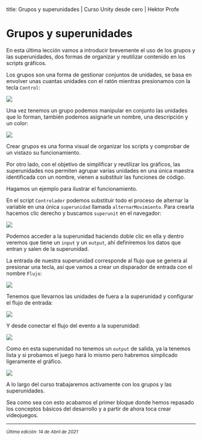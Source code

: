 title: Grupos y superunidades | Curso Unity desde cero | Hektor Profe

# Grupos y superunidades

En esta última lección vamos a introducir brevemente el uso de los grupos y las superunidades, dos formas de organizar y reutilizar contenido en los scripts gráficos.

Los grupos son una forma de gestionar conjuntos de unidades, se basa en envolver unas cuantas unidades con el ratón mientras presionamos con la tecla `Control`:

![]({{cdn}}/unity/Screenshot_116.png)

Una vez tenemos un grupo podemos manipular en conjunto las unidades que lo forman, también podemos asignarle un nombre, una descripción y un color:

![]({{cdn}}/unity/Screenshot_117.png)

Crear grupos es una forma visual de organizar los scripts y comprobar de un vistazo su funcionamiento.

Por otro lado, con el objetivo de simplificar y reutilizar los gráficos, las superunidades nos permiten agrupar varias unidades en una única maestra identificada con un nombre, vienen a substituir las funciones de código.

Hagamos un ejemplo para ilustrar el funcionamiento.

En el script `Controlador` podemos substituir todo el proceso de alternar la variable en una única `superunidad` llamada `alternarMovimiento`. Para crearla hacemos clic derecho y buscamos `superunit` en el navegador:

![]({{cdn}}/unity/Screenshot_118.png)

Podemos acceder a la superunidad haciendo doble clic en ella y dentro veremos que tiene un `input` y un `output`, ahí definiremos los datos que entran y salen de la superunidad.

La entrada de nuestra superunidad corresponde al flujo que se genera al presionar una tecla, así que vamos a crear un disparador de entrada con el nombre `Flujo`:

![]({{cdn}}/unity/Screenshot_119.png)

Tenemos que llevarnos las unidades de fuera a la superunidad y configurar el flujo de entrada:

![]({{cdn}}/unity/Screenshot_120.png)

Y desde conectar el flujo del evento a la superunidad:

![]({{cdn}}/unity/Screenshot_121.png)

Como en esta superunidad no tenemos un `output` de salida, ya la tenemos lista y si probamos el juego hará lo mismo pero habremos simplicado ligeramente el gráfico.

![]({{cdn}}/unity/Record_19.gif)

A lo largo del curso trabajaremos activamente con los grupos y las superunidades.

Sea como sea con esto acabamos el primer bloque donde hemos repasado los conceptos básicos del desarrollo y a partir de ahora toca crear videojuegos.

___
<small class="edited"><i>Última edición: 14 de Abril de 2021</i></small>